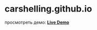 # carshelling.github.io

просмотреть демо:
**[Live Demo](https://beast1309.github.io/carshelling.github.io/)**
